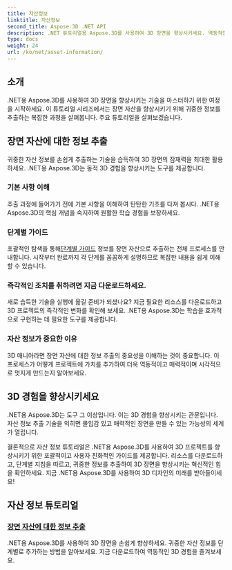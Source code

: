```yaml
---
title: 자산정보
linktitle: 자산정보
second_title: Aspose.3D .NET API
description: .NET 튜토리얼용 Aspose.3D를 사용하여 3D 장면을 향상시키세요. 역동적인 3D 경험을 향상시키기 위해 귀중한 자산 정보를 추출하는 기술을 알아보세요. 지금 다운로드하세요!
type: docs
weight: 24
url: /ko/net/asset-information/
---
```


## 소개

.NET용 Aspose.3D를 사용하여 3D 장면을 향상시키는 기술을 마스터하기 위한 여정을 시작하세요. 이 튜토리얼 시리즈에서는 장면 자산을 향상시키기 위해 귀중한 정보를 추출하는 복잡한 과정을 살펴봅니다. 주요 튜토리얼을 살펴보겠습니다.

## 장면 자산에 대한 정보 추출

귀중한 자산 정보를 손쉽게 추출하는 기술을 습득하여 3D 장면의 잠재력을 최대한 활용하세요. .NET용 Aspose.3D는 동적 3D 경험을 향상시키는 도구를 제공합니다.

### 기본 사항 이해

추출 과정에 들어가기 전에 기본 사항을 이해하여 탄탄한 기초를 다져 봅시다. .NET용 Aspose.3D의 핵심 개념을 숙지하여 원활한 학습 경험을 보장하세요.

### 단계별 가이드

 포괄적인 탐색을 통해[단계별 가이드](./information-to-scene/) 정보를 장면 자산으로 추출하는 전체 프로세스를 안내합니다. 시작부터 완료까지 각 단계를 꼼꼼하게 설명하므로 복잡한 내용을 쉽게 이해할 수 있습니다.

### 즉각적인 조치를 취하려면 지금 다운로드하세요.

새로 습득한 기술을 실행에 옮길 준비가 되셨나요? 지금 필요한 리소스를 다운로드하고 3D 프로젝트의 즉각적인 변화를 확인해 보세요. .NET용 Aspose.3D는 학습을 효과적으로 구현하는 데 필요한 도구를 제공합니다.

### 자산 정보가 중요한 이유

3D 매니아라면 장면 자산에 대한 정보 추출의 중요성을 이해하는 것이 중요합니다. 이 프로세스가 어떻게 프로젝트에 가치를 추가하여 더욱 역동적이고 매력적이며 시각적으로 멋지게 만드는지 알아보세요.

## 3D 경험을 향상시키세요

.NET용 Aspose.3D는 도구 그 이상입니다. 이는 3D 경험을 향상시키는 관문입니다. 자산 정보 추출 기술을 익히면 몰입감 있고 매력적인 장면을 만들 수 있는 가능성의 세계가 열립니다.

결론적으로 자산 정보 튜토리얼은 .NET용 Aspose.3D를 사용하여 3D 프로젝트를 향상시키기 위한 포괄적이고 사용자 친화적인 가이드를 제공합니다. 리소스를 다운로드하고, 단계별 지침을 따르고, 귀중한 정보를 추출하여 3D 장면을 향상시키는 혁신적인 힘을 확인하세요. 지금 .NET용 Aspose.3D를 사용하여 3D 디자인의 미래를 받아들이세요!
## 자산 정보 튜토리얼
### [장면 자산에 대한 정보 추출](./information-to-scene/)
.NET용 Aspose.3D를 사용하여 3D 장면을 손쉽게 향상하세요. 귀중한 자산 정보를 단계별로 추가하는 방법을 알아보세요. 지금 다운로드하여 역동적인 3D 경험을 즐겨보세요.